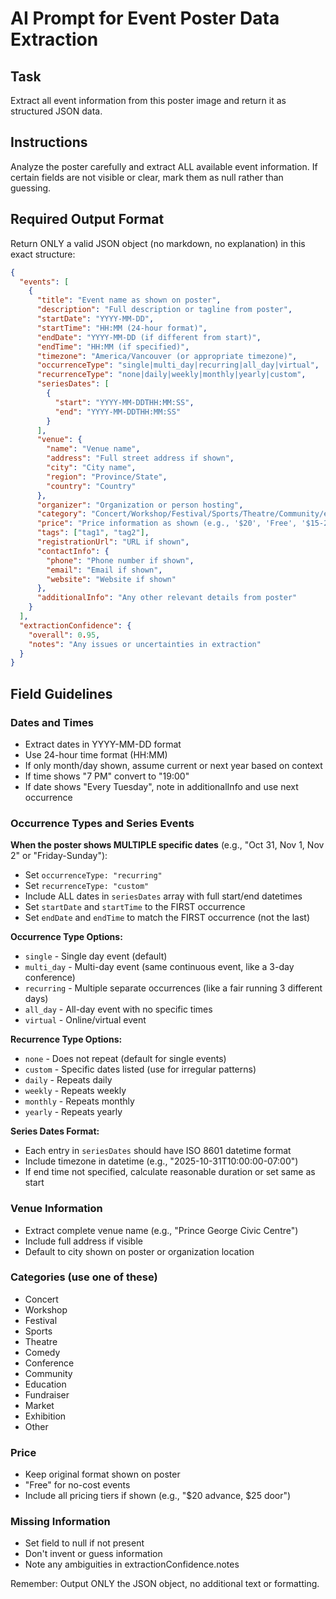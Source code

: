 # AI Prompt for Event Poster Data Extraction

## Task
Extract all event information from this poster image and return it as structured JSON data.

## Instructions
Analyze the poster carefully and extract ALL available event information. If certain fields are not visible or clear, mark them as null rather than guessing.

## Required Output Format
Return ONLY a valid JSON object (no markdown, no explanation) in this exact structure:

```json
{
  "events": [
    {
      "title": "Event name as shown on poster",
      "description": "Full description or tagline from poster",
      "startDate": "YYYY-MM-DD",
      "startTime": "HH:MM (24-hour format)",
      "endDate": "YYYY-MM-DD (if different from start)",
      "endTime": "HH:MM (if specified)",
      "timezone": "America/Vancouver (or appropriate timezone)",
      "occurrenceType": "single|multi_day|recurring|all_day|virtual",
      "recurrenceType": "none|daily|weekly|monthly|yearly|custom",
      "seriesDates": [
        {
          "start": "YYYY-MM-DDTHH:MM:SS",
          "end": "YYYY-MM-DDTHH:MM:SS"
        }
      ],
      "venue": {
        "name": "Venue name",
        "address": "Full street address if shown",
        "city": "City name",
        "region": "Province/State",
        "country": "Country"
      },
      "organizer": "Organization or person hosting",
      "category": "Concert/Workshop/Festival/Sports/Theatre/Community/etc",
      "price": "Price information as shown (e.g., '$20', 'Free', '$15-25')",
      "tags": ["tag1", "tag2"],
      "registrationUrl": "URL if shown",
      "contactInfo": {
        "phone": "Phone number if shown",
        "email": "Email if shown",
        "website": "Website if shown"
      },
      "additionalInfo": "Any other relevant details from poster"
    }
  ],
  "extractionConfidence": {
    "overall": 0.95,
    "notes": "Any issues or uncertainties in extraction"
  }
}
```

## Field Guidelines

### Dates and Times
- Extract dates in YYYY-MM-DD format
- Use 24-hour time format (HH:MM)
- If only month/day shown, assume current or next year based on context
- If time shows "7 PM" convert to "19:00"
- If date shows "Every Tuesday", note in additionalInfo and use next occurrence

### Occurrence Types and Series Events
**When the poster shows MULTIPLE specific dates** (e.g., "Oct 31, Nov 1, Nov 2" or "Friday-Sunday"):
- Set `occurrenceType: "recurring"`
- Set `recurrenceType: "custom"`
- Include ALL dates in `seriesDates` array with full start/end datetimes
- Set `startDate` and `startTime` to the FIRST occurrence
- Set `endDate` and `endTime` to match the FIRST occurrence (not the last)

**Occurrence Type Options:**
- `single` - Single day event (default)
- `multi_day` - Multi-day event (same continuous event, like a 3-day conference)
- `recurring` - Multiple separate occurrences (like a fair running 3 different days)
- `all_day` - All-day event with no specific times
- `virtual` - Online/virtual event

**Recurrence Type Options:**
- `none` - Does not repeat (default for single events)
- `custom` - Specific dates listed (use for irregular patterns)
- `daily` - Repeats daily
- `weekly` - Repeats weekly
- `monthly` - Repeats monthly
- `yearly` - Repeats yearly

**Series Dates Format:**
- Each entry in `seriesDates` should have ISO 8601 datetime format
- Include timezone in datetime (e.g., "2025-10-31T10:00:00-07:00")
- If end time not specified, calculate reasonable duration or set same as start

### Venue Information
- Extract complete venue name (e.g., "Prince George Civic Centre")
- Include full address if visible
- Default to city shown on poster or organization location

### Categories (use one of these)
- Concert
- Workshop
- Festival
- Sports
- Theatre
- Comedy
- Conference
- Community
- Education
- Fundraiser
- Market
- Exhibition
- Other

### Price
- Keep original format shown on poster
- "Free" for no-cost events
- Include all pricing tiers if shown (e.g., "$20 advance, $25 door")

### Missing Information
- Set field to null if not present
- Don't invent or guess information
- Note any ambiguities in extractionConfidence.notes

Remember: Output ONLY the JSON object, no additional text or formatting.
